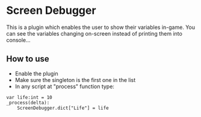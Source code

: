 # Screen Debugger

This is a plugin which enables the user to show their variables in-game. You can see the variables changing on-screen instead of printing them into console...

## How to use

* Enable the plugin
* Make sure the singleton is the first one in the list
* In any script at "process" function type:
```
var life:int = 10
_process(delta):
    ScreenDebugger.dict["Life"] = life

```
